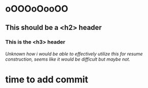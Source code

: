 # oOOOoOooOO
## This should be a \<h2> header
### This is the \<h3> header
###### Unknown how i would be able to effectively utilize this for resume construction, seems like it would be difficult but maybe not.
# time to add commit
